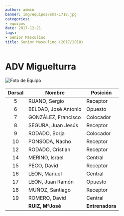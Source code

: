 ```yaml
---
author: admin
banner: img/equipos/sma-1718.jpg
categories:
- equipos
date: 2017-12-21
tags:
- Senior Masculino
title: Senior Masculino (2017/2018)
---
```


# ADV Miguelturra

![Foto de Equipo](../../img/equipos/sma-1718.jpg)

Dorsal | Nombre 			  | Posición
:----: | ------ 			  | --------
5 	   | RUANO, Sergio 		  | Receptor
6 	   | BELDAD, José Antonio | Opuesto
7 	   | GONZÁLEZ, Francisco  | Colocador
8 	   | SEGURA, Juan Jesús   | Receptor
9 	   | RODADO, Borja 		  | Colocador
10	   | PONSODA, Nacho 	  | Receptor
12	   | RODADO, Cristian 	  | Receptor
14	   | MERINO, Israel 	  | Central
15	   | PECO, David 		  | Receptor
16	   | LEÓN, Manuel 		  | Central
17	   | LEÓN, Juan Ramón 	  | Opuesto
18	   | MUÑOZ, Santiago 	  | Receptor
19	   | ROMERO, David 		  | Central
  	   | **RUIZ, MªJosé** 	  | **Entrenadora**
